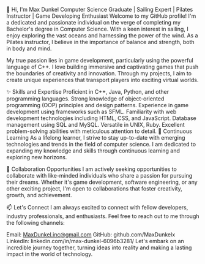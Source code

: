 
👋 Hi, I'm Max Dunkel
Computer Science Graduate | Sailing Expert | Pilates Instructor | Game Developing Enthusiast
Welcome to my GitHub profile! I'm a dedicated and passionate individual on the verge of completing my Bachelor's degree in Computer Science. With a keen interest in sailing, I enjoy exploring the vast oceans and harnessing the power of the wind. As a Pilates instructor, I believe in the importance of balance and strength, both in body and mind.

My true passion lies in game development, particularly using the powerful language of C++. I love building immersive and captivating games that push the boundaries of creativity and innovation. Through my projects, I aim to create unique experiences that transport players into exciting virtual worlds.

✨ Skills and Expertise
Proficient in C++, Java, Python, and other programming languages.
Strong knowledge of object-oriented programming (OOP) principles and design patterns.
Experience in game development using frameworks such as SFML.
Familiarity with web development technologies including HTML, CSS, and JavaScript.
Database management using SQL and MySQL.
Versatile in UNIX, Ruby.
Excellent problem-solving abilities with meticulous attention to detail.
🌱 Continuous Learning
As a lifelong learner, I strive to stay up-to-date with emerging technologies and trends in the field of computer science. I am dedicated to expanding my knowledge and skills through continuous learning and exploring new horizons.

💼 Collaboration Opportunities
I am actively seeking opportunities to collaborate with like-minded individuals who share a passion for pursuing their dreams. Whether it's game development, software engineering, or any other exciting project, I'm open to collaborations that foster creativity, growth, and achievement.

📫 Let's Connect
I am always excited to connect with fellow developers, industry professionals, and enthusiasts. Feel free to reach out to me through the following channels:

Email: MaxDunkel.inc@gmail.com
GitHub: github.com/MaxDunkelx
LinkedIn: linkedin.com/in/max-dunkel-6096b3281/
Let's embark on an incredible journey together, turning ideas into reality and making a lasting impact in the world of technology.
<!---
MaxDunkelx/MaxDunkelx is a ✨ special ✨ repository because its `README.md` (this file) appears on your GitHub profile.
You can click the Preview link to take a look at your changes.
--->
